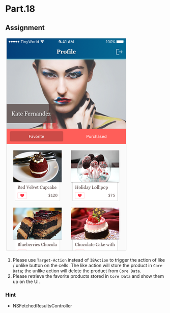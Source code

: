 # Part.18

## Assignment

![Controller/Profile/Normal/Favorite Without Tab Bar](../../../resources/images/controller/profile/normal/favorite-without-tab-bar.png)

1. Please use `Target-Action` instead of `IBAction` to trigger the action of like / unlike button on the cells. The like action will store the product in `Core Data`; the unlike action will delete the product from `Core Data`.
2. Please retrieve the favorite products stored in `Core Data` and show them up on the UI.

### Hint

* NSFetchedResultsController
